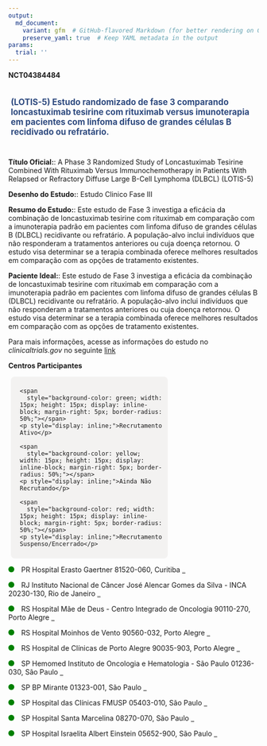 ```yaml
---
output: 
  md_document:
    variant: gfm  # GitHub-flavored Markdown (for better rendering on GitHub)
    preserve_yaml: true  # Keep YAML metadata in the output
params:
  trial: ''
---
```


**NCT04384484**

<div style="padding: 5px; font-size: 1.20em; font-weight: bold; color: #2E4A7F; text-align: left; margin-bottom: 20px">

(LOTIS-5) Estudo randomizado de fase 3 comparando loncastuximab tesirine
com rituximab versus imunoterapia em pacientes com linfoma difuso de
grandes células B recidivado ou refratário.

</div>

**Título Oficial:**: A Phase 3 Randomized Study of Loncastuximab
Tesirine Combined With Rituximab Versus Immunochemotherapy in Patients
With Relapsed or Refractory Diffuse Large B-Cell Lymphoma (DLBCL)
(LOTIS-5)

**Desenho do Estudo:**: Estudo Clinico Fase III

**Resumo do Estudo:**: Este estudo de Fase 3 investiga a eficácia da
combinação de loncastuximab tesirine com rituximab em comparação com a
imunoterapia padrão em pacientes com linfoma difuso de grandes células B
(DLBCL) recidivante ou refratário. A população-alvo inclui indivíduos
que não responderam a tratamentos anteriores ou cuja doença retornou. O
estudo visa determinar se a terapia combinada oferece melhores
resultados em comparação com as opções de tratamento existentes.

**Paciente Ideal:**: Este estudo de Fase 3 investiga a eficácia da
combinação de loncastuximab tesirine com rituximab em comparação com a
imunoterapia padrão em pacientes com linfoma difuso de grandes células B
(DLBCL) recidivante ou refratário. A população-alvo inclui indivíduos
que não responderam a tratamentos anteriores ou cuja doença retornou. O
estudo visa determinar se a terapia combinada oferece melhores
resultados em comparação com as opções de tratamento existentes.

Para mais informações, acesse as informações do estudo no
*clinicaltrials.gov* no seguinte
[link](https://clinicaltrials.gov/ct2/show/NCT04384484)

**Centros Participantes**

<div style="margin-bottom: 8px; margin-left: 5px; padding: 8px; max-width: 300px; background-color: #f3f2f1; border-radius: 8px;">

<div style="margin-left: 10px;">

    <span 
      style="background-color: green; width: 15px; height: 15px; display: inline-block; margin-right: 5px; border-radius: 50%;"></span>
    <p style="display: inline;">Recrutamento Ativo</p>

</div>

<div style="margin-left: 10px;">

    <span 
      style="background-color: yellow; width: 15px; height: 15px; display: inline-block; margin-right: 5px; border-radius: 50%;"></span>
    <p style="display: inline;">Ainda Não Recrutando</p>

</div>

<div style="margin-left: 10px;">

    <span 
      style="background-color: red; width: 15px; height: 15px; display: inline-block; margin-right: 5px; border-radius: 50%;"></span>
    <p style="display: inline;">Recrutamento Suspenso/Encerrado</p>

</div>

</div>

<span style="display: inline-block; width: 12px; height: 12px; border-radius: 50%; margin-right: 10px; padding-bottom: 0px; background-color: green;"></span>
PR Hospital Erasto Gaertner 81520-060, Curitiba
<span style="color: #2E4A7F; text-decoration: none; font-weight: 500; font-size: 0.8">[REPORTAR
ERRO](https://flazar.shinyapps.io/formsapp?study_nct_id=NCT04384484&location_id=HOSPITALERASTOGAERTNERLIGAPARANAENSEDECOMBATEAOCANCERCURITIBAPARANA81520060BRAZIL&location_full_name=Hospital%20Erasto%20Gaertner%2C%2081520-060%2C%20Curitiba&form_type=Reportar%20Erro)</span>

<span style="display: inline-block; width: 12px; height: 12px; border-radius: 50%; margin-right: 10px; padding-bottom: 0px; background-color: green;"></span>
RJ Instituto Nacional de Câncer José Alencar Gomes da Silva - INCA
20230-130, Rio de Janeiro
<span style="color: #2E4A7F; text-decoration: none; font-weight: 500; font-size: 0.8">[REPORTAR
ERRO](https://flazar.shinyapps.io/formsapp?study_nct_id=NCT04384484&location_id=HOSPITALDOCANCERRIODEJANEIRO20230130BRAZIL&location_full_name=Instituto%20Nacional%20de%20C%C3%A2ncer%20Jos%C3%A9%20Alencar%20Gomes%20da%20Silva%20-%20INCA%2C%2020230-130%2C%20Rio%20de%20Janeiro&form_type=Reportar%20Erro)</span>

<span style="display: inline-block; width: 12px; height: 12px; border-radius: 50%; margin-right: 10px; padding-bottom: 0px; background-color: green;"></span>
RS Hospital Mãe de Deus - Centro Integrado de Oncologia 90110-270, Porto
Alegre
<span style="color: #2E4A7F; text-decoration: none; font-weight: 500; font-size: 0.8">[REPORTAR
ERRO](https://flazar.shinyapps.io/formsapp?study_nct_id=NCT04384484&location_id=HOSPITALMAEDEDEUSCENTROINTEGRADODEONCOLOGIAPORTOALEGRERIOGRANDEDOSUL90110270BRAZIL&location_full_name=Hospital%20M%C3%A3e%20de%20Deus%20-%20Centro%20Integrado%20de%20Oncologia%2C%2090110-270%2C%20Porto%20Alegre&form_type=Reportar%20Erro)</span>

<span style="display: inline-block; width: 12px; height: 12px; border-radius: 50%; margin-right: 10px; padding-bottom: 0px; background-color: green;"></span>
RS Hospital Moinhos de Vento 90560-032, Porto Alegre
<span style="color: #2E4A7F; text-decoration: none; font-weight: 500; font-size: 0.8">[REPORTAR
ERRO](https://flazar.shinyapps.io/formsapp?study_nct_id=NCT04384484&location_id=HOSPITALMOINHOSDEVENTOPORTOALEGRERIOGRANDEDOSUL90035001BRAZIL&location_full_name=Hospital%20Moinhos%20de%20Vento%2C%2090560-032%2C%20Porto%20Alegre&form_type=Reportar%20Erro)</span>

<span style="display: inline-block; width: 12px; height: 12px; border-radius: 50%; margin-right: 10px; padding-bottom: 0px; background-color: green;"></span>
RS Hospital de Clínicas de Porto Alegre 90035-903, Porto Alegre
<span style="color: #2E4A7F; text-decoration: none; font-weight: 500; font-size: 0.8">[REPORTAR
ERRO](https://flazar.shinyapps.io/formsapp?study_nct_id=NCT04384484&location_id=HOSPITALDECLINICASDEPORTOALEGREPORTOALEGRERIOGRANDEDOSUL90035903BRAZIL&location_full_name=Hospital%20de%20Cl%C3%ADnicas%20de%20Porto%20Alegre%2C%2090035-903%2C%20Porto%20Alegre&form_type=Reportar%20Erro)</span>

<span style="display: inline-block; width: 12px; height: 12px; border-radius: 50%; margin-right: 10px; padding-bottom: 0px; background-color: green;"></span>
SP Hemomed Instituto de Oncologia e Hematologia - São Paulo 01236-030,
São Paulo
<span style="color: #2E4A7F; text-decoration: none; font-weight: 500; font-size: 0.8">[REPORTAR
ERRO](https://flazar.shinyapps.io/formsapp?study_nct_id=NCT04384484&location_id=HEMOMEDINSTITUTODEONCOLOGIAEHEMATOLOGIASAOPAULO01236030BRAZIL&location_full_name=Hemomed%20Instituto%20de%20Oncologia%20e%20Hematologia%20-%20S%C3%A3o%20Paulo%2C%2001236-030%2C%20S%C3%A3o%20Paulo&form_type=Reportar%20Erro)</span>

<span style="display: inline-block; width: 12px; height: 12px; border-radius: 50%; margin-right: 10px; padding-bottom: 0px; background-color: green;"></span>
SP BP Mirante 01323-001, São Paulo
<span style="color: #2E4A7F; text-decoration: none; font-weight: 500; font-size: 0.8">[REPORTAR
ERRO](https://flazar.shinyapps.io/formsapp?study_nct_id=NCT04384484&location_id=ABENEFICENCIAPORTUGUESADESAOPAULOUNIDADEMIRANTESAOPAULO01321001BRAZIL&location_full_name=BP%20Mirante%2C%2001323-001%2C%20S%C3%A3o%20Paulo&form_type=Reportar%20Erro)</span>

<span style="display: inline-block; width: 12px; height: 12px; border-radius: 50%; margin-right: 10px; padding-bottom: 0px; background-color: green;"></span>
SP Hospital das Clínicas FMUSP 05403-010, São Paulo
<span style="color: #2E4A7F; text-decoration: none; font-weight: 500; font-size: 0.8">[REPORTAR
ERRO](https://flazar.shinyapps.io/formsapp?study_nct_id=NCT04384484&location_id=HOSPITALDASCLINICASDAFACULDADEDEMEDICINADAUNIVERSIDADEDESAOPAULOSAOPAULO05403010BRAZIL&location_full_name=Hospital%20das%20Cl%C3%ADnicas%20FMUSP%2C%2005403-010%2C%20S%C3%A3o%20Paulo&form_type=Reportar%20Erro)</span>

<span style="display: inline-block; width: 12px; height: 12px; border-radius: 50%; margin-right: 10px; padding-bottom: 0px; background-color: green;"></span>
SP Hospital Santa Marcelina 08270-070, São Paulo
<span style="color: #2E4A7F; text-decoration: none; font-weight: 500; font-size: 0.8">[REPORTAR
ERRO](https://flazar.shinyapps.io/formsapp?study_nct_id=NCT04384484&location_id=HOSPITALSANTAMARCELINASAOPAULO08270120BRAZIL&location_full_name=Hospital%20Santa%20Marcelina%2C%2008270-070%2C%20S%C3%A3o%20Paulo&form_type=Reportar%20Erro)</span>

<span style="display: inline-block; width: 12px; height: 12px; border-radius: 50%; margin-right: 10px; padding-bottom: 0px; background-color: green;"></span>
SP Hospital Israelita Albert Einstein 05652-900, São Paulo
<span style="color: #2E4A7F; text-decoration: none; font-weight: 500; font-size: 0.8">[REPORTAR
ERRO](https://flazar.shinyapps.io/formsapp?study_nct_id=NCT04384484&location_id=HOSPITALISRAELITAALBERTEINSTEINSAOPAULO05652900BRAZIL&location_full_name=Hospital%20Israelita%20Albert%20Einstein%2C%2005652-900%2C%20S%C3%A3o%20Paulo&form_type=Reportar%20Erro)</span>
